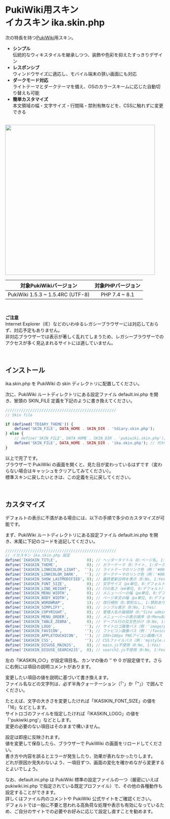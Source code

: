 # PukiWiki用スキン<br>イカスキン ika.skin.php

次の特長を持つ[PukiWiki](https://pukiwiki.osdn.jp/)用スキン。

- **シンプル**  
伝統的なウィキスタイルを継承しつつ、装飾や色彩を抑えたすっきりデザイン
- **レスポンシブ**  
ウィンドウサイズに適応し、モバイル端末の狭い画面にも対応
- **ダークモード対応**  
ライトテーマとダークテーマを備え、OSのカラースキームに応じた自動切り替えも可能
- **簡単カスタマイズ**  
本文領域の幅・文字サイズ・行間隔・禁則有無などを、CSSに触れずに変更できる

<br>

<img src="https://user-images.githubusercontent.com/3040830/150942503-c95f60bd-0ca0-4643-a80f-fdfc5d32431b.png" width="473"/>

<br>

|対象PukiWikiバージョン|対象PHPバージョン|
|:---:|:---:|
|PukiWiki 1.5.3 ~ 1.5.4RC (UTF-8)|PHP 7.4 ~ 8.1|
<br>

**ご注意**  
Internet Explorer（IE）などのいわゆるレガシーブラウザーには対応しておらず、対応予定もありません。  
非対応ブラウザーでは表示が著しく乱れてしまうため、レガシーブラウザーでのアクセスが多く見込まれるサイトには適していません。

<br>

## インストール

ika.skin.php を PukiWiki の skin ディレクトリに配置してください。

次に、PukiWiki ルートディレクトリにある設定ファイル default.ini.php を開き、冒頭の SKIN_FILE 定義を下記のように書き換えてください。

```PHP
/////////////////////////////////////////////////
// Skin file

if (defined('TDIARY_THEME')) {
    define('SKIN_FILE', DATA_HOME . SKIN_DIR . 'tdiary.skin.php');
} else {
    // define('SKIN_FILE', DATA_HOME . SKIN_DIR . 'pukiwiki.skin.php'); // 行頭に「//」をつけて標準スキンを無効に
    define('SKIN_FILE', DATA_HOME . SKIN_DIR . 'ika.skin.php'); // 代わりにイカスキンを設定
}
```

以上で完了です。  
ブラウザーで PukiWiki の画面を開くと、見た目が変わっているはずです（変わらない場合はキャッシュをクリアしてみてください）。  
標準スキンに戻したいときは、この定義を元に戻してください。

<br>

## カスタマイズ

デフォルトの表示に不満がある場合には、以下の手順で多少のカスタマイズが可能です。

まず、PukiWiki ルートディレクトリにある設定ファイル default.ini.php を開き、末尾に下記のコードを追記してください。

```PHP
/////////////////////////////////////////////////
// イカスキン ika.skin.php 設定
define('IKASKIN_TITLE',             0); // ヘッダータイトル（0:ページ名, 1:ウィキ名）
define('IKASKIN_THEME',             0); // カラーテーマ（0:ライト, 1:ダーク, 2:OS設定に自動適応）
define('IKASKIN_LINKCOLOR_LIGHT',  ''); // ライトテーマのリンク色（例：'#0000ff'）
define('IKASKIN_LINKCOLOR_DARK',   ''); // ダークテーマのリンク色（例：'#0000ff'）
define('IKASKIN_SHOW_LASTMODIFIED', 0); // 最終更新日時を表示（0:No, 1:Yes）
define('IKASKIN_FONT_SIZE',         0); // 文字サイズ（px単位, 0:デフォルト）
define('IKASKIN_LINE_HEIGHT',       0); // 行の高さ（em単位, 0:デフォルト）
define('IKASKIN_MENU_WIDTH',        0); // メニューバーの幅（px単位, 0:デフォルト）
define('IKASKIN_BODY_WIDTH',        0); // ページ本文の幅（px単位, 0:デフォルト）
define('IKASKIN_WORDWRAP',          1); // 改行規則（0:禁則なし, 1:禁則あり）
define('IKASKIN_SIMPLIFY',          0); // シンプル表示（0:No, 1:Yes）
define('IKASKIN_COPYRIGHT',         0); // 管理人名の接頭辞（0:"Site admin", 1:"©"）
define('IKASKIN_MENU_ORDER',        0); // メニューバーの表示順序（0:MenuBar→本文→RightBar, 1:RightBar→本文→MenuBar）
define('IKASKIN_TABLE_ZEBRA',       0); // テーブル行の交互色分け（0:No, 1:Yes）
define('IKASKIN_LOGO',             ''); // サイトロゴ画像パス（例：'image/pukiwiki.png'）
define('IKASKIN_FAVICON',          ''); // ファビコン画像パス（例：'/favicon.ico'）
define('IKASKIN_APPLETOUCHICON',   ''); // 180×180px PNGアイコン画像パス（例：'apple-touch-icon.png'）
define('IKASKIN_CSS',              ''); // CSSファイルパス（例：'mystyle.css'）
define('IKASKIN_DISUSE_MAINJS',     0); // main.js不使用（0:No, 1:Yes）
define('IKASKIN_DISUSE_SEARCH2JS',  0); // search2.js不使用（0:No, 1:Yes）
```

左の「IKASKIN_○○」が設定項目名、カンマの後の ’’ や 0 が設定値です。さらに右側には項目の説明コメントがあります。

変更したい項目の値を説明に基づいて書き換えます。  
ファイル名などの文字列は、必ず半角クォーテーション（「'」か「"」）で囲んでください。

たとえば、文字の大きさを変更したければ「IKASIKIN_FONT_SIZE」の値を「16」などとします。  
サイトロゴのファイルを指定したければ「IKASKIN_LOGO」の値を「'pukiwiki.png'」などとします。  
変更の必要のない項目はそのままで構いません。

設定は即座に反映されます。  
値を変更して保存したら、ブラウザーで PukiWiki の画面をリロードしてください。  
書き方や内容を誤るとエラーが発生したり、効果が表れなかったりします。  
どれが原因か見失わないよう、一項目ずつ、画面の変化を確かめながら変更するとよいでしょう。

なお、default.ini.php は PukiWiki 標準の設定ファイルの一つ（厳密にいえば pukiwiki.ini.php で指定されている既定プロファイル）で、その他の各種動作も設定することができます。  
詳しくはファイル内のコメントや PukiWiki 公式サイトをご確認ください。  
デフォルトでは一般に不要と思われる高負荷な処理や表示も有効になっているため、ご自分のサイトでの必要やお好みに応じて設定し直すことを勧めます。
